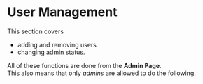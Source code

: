 # User Management

This section covers

- adding and removing users
- changing admin status.

All of these functions are done from the **Admin Page**. <br/>
This also means that only _admins_ are allowed to do the following.

